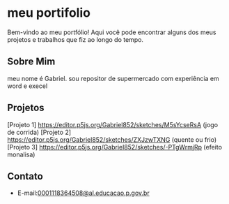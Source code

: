 # meu portifolio 
Bem-vindo ao meu portfólio! Aqui você pode encontrar alguns dos meus projetos e trabalhos que fiz ao longo do tempo.
## Sobre Mim
meu nome é Gabriel. sou repositor de supermercado com experiência em word e execel
## Projetos
 [Projeto 1] https://editor.p5js.org/Gabriel852/sketches/M5sYcseRsA (jogo de corrida)
 [Projeto 2] https://editor.p5js.org/Gabriel852/sketches/ZXJzwTXNG (quente ou frio)
 [Projeto 3] https://editor.p5js.org/Gabriel852/sketches/-PTgWrmjRp (efeito monalisa)
 ## Contato
 - E-mail:0001118364508@al.educacao.p.gov.br
